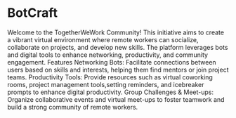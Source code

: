 # BotCraft
Welcome to the TogetherWeWork Community! This initiative aims to create a vibrant virtual environment where remote workers can socialize, collaborate on projects, and develop new skills. The platform leverages bots and digital tools to enhance networking, productivity, and community engagement.
Features
Networking Bots: Facilitate connections between users based on skills and interests, helping them find mentors or join project teams.
Productivity Tools: Provide resources such as virtual coworking rooms, project management tools,setting reminders, and icebreaker prompts to enhance digital productivity.
Group Challenges & Meet-ups: Organize collaborative events and virtual meet-ups to foster teamwork and build a strong community of remote workers.
